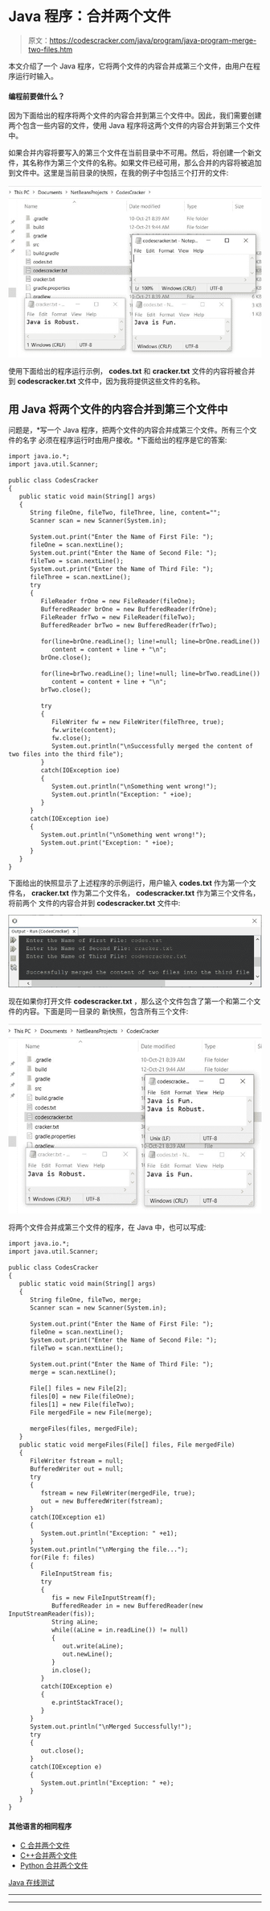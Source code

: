 # Java 程序：合并两个文件

> 原文：<https://codescracker.com/java/program/java-program-merge-two-files.htm>

本文介绍了一个 Java 程序，它将两个文件的内容合并成第三个文件，由用户在程序运行时输入。

#### 编程前要做什么？

因为下面给出的程序将两个文件的内容合并到第三个文件中。因此，我们需要创建两个包含一些内容的文件，使用 Java 程序将这两个文件的内容合并到第三个文件中。

如果合并内容将要写入的第三个文件在当前目录中不可用。然后，将创建一个新文件，其名称作为第三个文件的名称。如果文件已经可用，那么合并的内容将被追加到文件中。这里是当前目录的快照，在我的例子中包括三个打开的文件:

![java program merge two files](img/4b74385335c753b5339cd1ea77e5f16f.png)

使用下面给出的程序运行示例， **codes.txt** 和 **cracker.txt** 文件的内容将被合并 到 **codescracker.txt** 文件中，因为我将提供这些文件的名称。

## 用 Java 将两个文件的内容合并到第三个文件中

问题是，*写一个 Java 程序，把两个文件的内容合并成第三个文件。所有三个文件的名字 必须在程序运行时由用户接收。*下面给出的程序是它的答案:

```
import java.io.*;
import java.util.Scanner;

public class CodesCracker
{
   public static void main(String[] args)
   {
      String fileOne, fileTwo, fileThree, line, content="";
      Scanner scan = new Scanner(System.in);

      System.out.print("Enter the Name of First File: ");
      fileOne = scan.nextLine();
      System.out.print("Enter the Name of Second File: ");
      fileTwo = scan.nextLine();
      System.out.print("Enter the Name of Third File: ");
      fileThree = scan.nextLine();
      try
      {
         FileReader frOne = new FileReader(fileOne);
         BufferedReader brOne = new BufferedReader(frOne);
         FileReader frTwo = new FileReader(fileTwo);
         BufferedReader brTwo = new BufferedReader(frTwo);

         for(line=brOne.readLine(); line!=null; line=brOne.readLine())
            content = content + line + "\n";
         brOne.close();

         for(line=brTwo.readLine(); line!=null; line=brTwo.readLine())
            content = content + line + "\n";
         brTwo.close();

         try
         {
            FileWriter fw = new FileWriter(fileThree, true);
            fw.write(content);
            fw.close();
            System.out.println("\nSuccessfully merged the content of two files into the third file");
         }
         catch(IOException ioe)
         {
            System.out.println("\nSomething went wrong!");
            System.out.println("Exception: " +ioe);
         }
      }
      catch(IOException ioe)
      {
         System.out.println("\nSomething went wrong!");
         System.out.print("Exception: " +ioe);
      }
   }
}
```

下面给出的快照显示了上述程序的示例运行，用户输入 **codes.txt** 作为第一个文件名， **cracker.txt** 作为第二个文件名， **codescracker.txt** 作为第三个文件名，将前两个 文件的内容合并到 **codescracker.txt** 文件中:

![merge two files in java](img/051b24fa28509e3a21e0d595a4177dac.png)

现在如果你打开文件 **codescracker.txt** ，那么这个文件包含了第一个和第二个文件的内容。下面是同一目录的 新快照，包含所有三个文件:

![merge two files java program](img/0e76349d105fbd35d5fd1ad98b098a01.png)

将两个文件合并成第三个文件的程序，在 Java 中，也可以写成:

```
import java.io.*;
import java.util.Scanner;

public class CodesCracker
{
   public static void main(String[] args)
   {
      String fileOne, fileTwo, merge;
      Scanner scan = new Scanner(System.in);

      System.out.print("Enter the Name of First File: ");
      fileOne = scan.nextLine();
      System.out.print("Enter the Name of Second File: ");
      fileTwo = scan.nextLine();

      System.out.print("Enter the Name of Third File: ");
      merge = scan.nextLine();

      File[] files = new File[2];
      files[0] = new File(fileOne);
      files[1] = new File(fileTwo);
      File mergedFile = new File(merge);

      mergeFiles(files, mergedFile);
   }
   public static void mergeFiles(File[] files, File mergedFile)
   { 
      FileWriter fstream = null;
      BufferedWriter out = null;
      try
      {
         fstream = new FileWriter(mergedFile, true);
         out = new BufferedWriter(fstream);
      }
      catch(IOException e1)
      {
         System.out.println("Exception: " +e1);
      }
      System.out.println("\nMerging the file...");
      for(File f: files)
      {
         FileInputStream fis;
         try
         {
            fis = new FileInputStream(f);
            BufferedReader in = new BufferedReader(new InputStreamReader(fis));
            String aLine;
            while((aLine = in.readLine()) != null)
            {
               out.write(aLine);
               out.newLine();
            }
            in.close();
         }
         catch(IOException e)
         {
            e.printStackTrace();
         }
      }
      System.out.println("\nMerged Successfully!");
      try
      {
         out.close();
      }
      catch(IOException e)
      {
         System.out.println("Exception: " +e);
      }
   }
}
```

#### 其他语言的相同程序

*   [C 合并两个文件](/c/program/c-program-merge-two-files.htm)
*   [C++合并两个文件](/cpp/program/cpp-program-merge-two-files.htm)
*   [Python 合并两个文件](/python/program/python-program-merge-two-files.htm)

[Java 在线测试](/exam/showtest.php?subid=1)

* * *

* * *